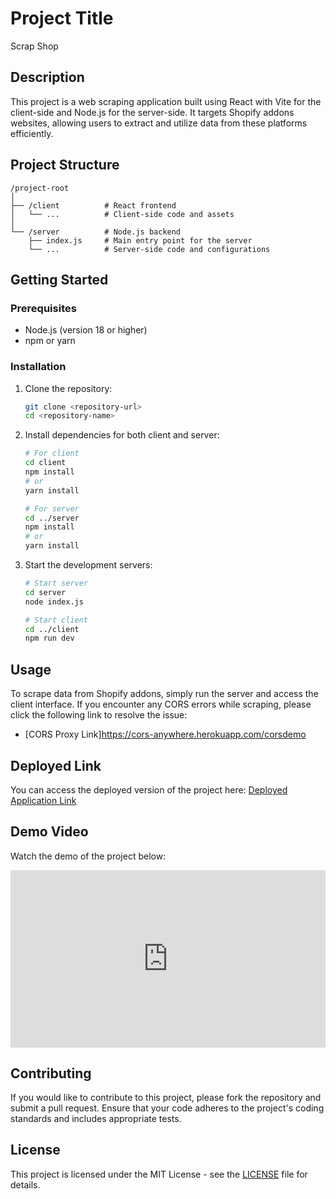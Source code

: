 # Project Title

Scrap Shop

## Description

This project is a web scraping application built using React with Vite for the client-side and Node.js for the server-side. It targets Shopify addons websites, allowing users to extract and utilize data from these platforms efficiently.

## Project Structure

```
/project-root
│
├── /client          # React frontend
│   └── ...          # Client-side code and assets
│
└── /server          # Node.js backend
    ├── index.js     # Main entry point for the server
    └── ...          # Server-side code and configurations
```

## Getting Started

### Prerequisites

- Node.js (version 18 or higher)
- npm or yarn

### Installation

1. Clone the repository:
   ```bash
   git clone <repository-url>
   cd <repository-name>
   ```

2. Install dependencies for both client and server:
   ```bash
   # For client
   cd client
   npm install
   # or
   yarn install

   # For server
   cd ../server
   npm install
   # or
   yarn install
   ```

3. Start the development servers:
   ```bash
   # Start server
   cd server
   node index.js

   # Start client
   cd ../client
   npm run dev
   ```

## Usage

To scrape data from Shopify addons, simply run the server and access the client interface. If you encounter any CORS errors while scraping, please click the following link to resolve the issue:

- [CORS Proxy Link]https://cors-anywhere.herokuapp.com/corsdemo

## Deployed Link

You can access the deployed version of the project here: [Deployed Application Link](https://webscrap-sigma.vercel.app/)

## Demo Video

Watch the demo of the project below: <div style="position: relative; padding-bottom: 56.25%; height: 0;"><iframe src="https://www.loom.com/embed/be0fb8a93bbe45069fdda022727db098?sid=f52bf6d3-25d6-4eae-b142-6734c6446d9d" frameborder="0" webkitallowfullscreen mozallowfullscreen allowfullscreen style="position: absolute; top: 0; left: 0; width: 100%; height: 100%;"></iframe></div>
## Contributing

If you would like to contribute to this project, please fork the repository and submit a pull request. Ensure that your code adheres to the project's coding standards and includes appropriate tests.

## License

This project is licensed under the MIT License - see the [LICENSE](LICENSE) file for details.